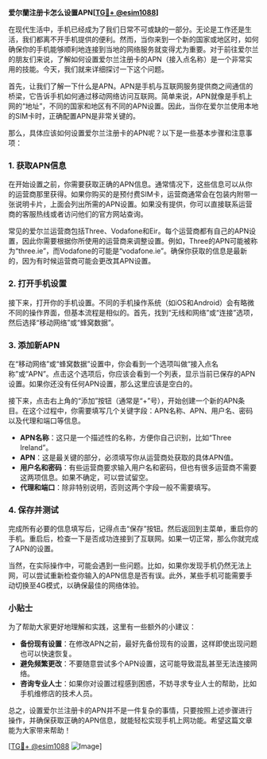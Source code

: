 **爱尔蘭注册卡怎么设置APN[[TG💪+ @esim1088](https://t.me/s/esim1088)]**

在现代生活中，手机已经成为了我们日常不可或缺的一部分。无论是工作还是生活，我们都离不开手机提供的便利。然而，当你来到一个新的国家或地区时，如何确保你的手机能够顺利地连接到当地的网络服务就变得尤为重要。对于前往爱尔兰的朋友们来说，了解如何设置爱尔兰注册卡的APN（接入点名称）是一个非常实用的技能。今天，我们就来详细探讨一下这个问题。

首先，让我们了解一下什么是APN。APN是手机与互联网服务提供商之间通信的桥梁，它告诉手机如何通过移动网络访问互联网。简单来说，APN就像是手机上网的“地址”，不同的国家和地区有不同的APN设置。因此，当你在爱尔兰使用本地的SIM卡时，正确配置APN是非常关键的。

那么，具体应该如何设置爱尔兰注册卡的APN呢？以下是一些基本步骤和注意事项：

### 1. 获取APN信息

在开始设置之前，你需要获取正确的APN信息。通常情况下，这些信息可以从你的运营商那里获得。如果你购买的是预付费SIM卡，运营商通常会在包装内附带一张说明卡片，上面会列出所需的APN设置。如果没有提供，你可以直接联系运营商的客服热线或者访问他们的官方网站查询。

常见的爱尔兰运营商包括Three、Vodafone和Eir。每个运营商都有自己的APN设置，因此你需要根据你所使用的运营商来调整设置。例如，Three的APN可能被称为“three.ie”，而Vodafone的可能是“vodafone.ie”。确保你获取的信息是最新的，因为有时候运营商可能会更改其APN设置。

### 2. 打开手机设置

接下来，打开你的手机设置。不同的手机操作系统（如iOS和Android）会有略微不同的操作界面，但基本流程是相似的。首先，找到“无线和网络”或“连接”选项，然后选择“移动网络”或“蜂窝数据”。

### 3. 添加新APN

在“移动网络”或“蜂窝数据”设置中，你会看到一个选项叫做“接入点名称”或“APN”。点击这个选项后，你应该会看到一个列表，显示当前已保存的APN设置。如果你还没有任何APN设置，那么这里应该是空白的。

接下来，点击右上角的“添加”按钮（通常是“+”号），开始创建一个新的APN条目。在这个过程中，你需要填写几个关键字段：APN名称、APN、用户名、密码以及代理和端口等信息。

- **APN名称**：这只是一个描述性的名称，方便你自己识别，比如“Three Ireland”。
- **APN**：这是最关键的部分，必须填写你从运营商处获取的具体APN值。
- **用户名和密码**：有些运营商要求输入用户名和密码，但也有很多运营商不需要这两项信息。如果不确定，可以尝试留空。
- **代理和端口**：除非特别说明，否则这两个字段一般不需要填写。

### 4. 保存并测试

完成所有必要的信息填写后，记得点击“保存”按钮。然后返回到主菜单，重启你的手机。重启后，检查一下是否成功连接到了互联网。如果一切正常，那么你就完成了APN的设置。

当然，在实际操作中，可能会遇到一些问题。比如，如果你发现手机仍然无法上网，可以尝试重新检查你输入的APN信息是否有误。此外，某些手机可能需要手动切换至4G模式，以确保最佳的网络体验。

### 小贴士

为了帮助大家更好地理解和实践，这里有一些额外的小建议：

- **备份现有设置**：在修改APN之前，最好先备份现有的设置，这样即使出现问题也可以快速恢复。
- **避免频繁更改**：不要随意尝试多个APN设置，这可能导致混乱甚至无法连接网络。
- **咨询专业人士**：如果你对设置过程感到困惑，不妨寻求专业人士的帮助，比如手机维修店的技术人员。

总之，设置爱尔兰注册卡的APN并不是一件复杂的事情，只要按照上述步骤进行操作，并确保获取正确的APN信息，就能轻松实现手机上网功能。希望这篇文章能为大家带来帮助！

[[TG💪+ @esim1088](https://t.me/s/esim1088) ![Image](https://i.postimg.cc/4NQfJmqS/Snipaste-2025-05-13-00-14-12.png)]